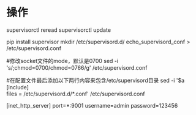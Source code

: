 # 操作

supervisorctl reread
supervisorctl update




pip install supervisor
mkdir /etc/supervisord.d/
echo_supervisord_conf > /etc/supervisord.conf


#修改socket文件的mode，默认是0700
sed -i 's/;chmod=0700/chmod=0766/g' /etc/supervisord.conf   

#在配置文件最后添加以下两行内容来包含/etc/supervisord目录
sed -i '$a [include] \
files = /etc/supervisord.d/*.conf' /etc/supervisord.conf





[inet_http_server]
port=*:9001
username=admin
password=123456